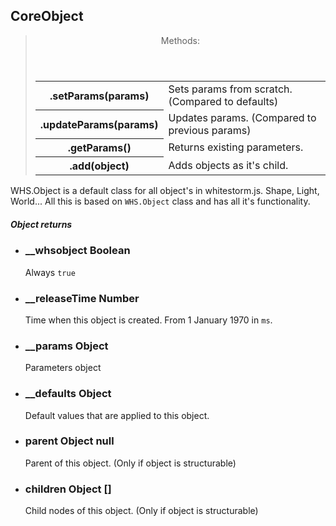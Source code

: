 
## CoreObject

<blockquote class="section">
  <header>Methods:</header>
  <table>
    <tr>
      <th>.setParams(params)</th><td>Sets params from scratch. (Compared to defaults)</td>
    </tr>
    <tr>
      <th>.updateParams(params)</th><td>Updates params. (Compared to previous params)</td>
    </tr>
    <tr>
      <th>.getParams()</th><td>Returns existing parameters.</td>
    </tr>
    <tr>
      <th>.add(object)</th><td>Adds objects as it's child.</td>
    </tr>
  </table>
</blockquote>


WHS.Object is a default class for all object's in whitestorm.js. Shape, Light, World... All this is based on `WHS.Object` class and has all it's functionality.

<div class="params" id="shape-params">
  <h5>Object returns <a href="#shape-params" class="anchor"></a></h5>
  <ul>
    <li id="shape-params-__whsobject">
      <h3><a href="#shape-params-__whsobject" class="anchor"></a> __whsobject
        <span class="type">Boolean</span>
      </h3>
      <p>Always <code>true</code></p>
    </li>
    <li id="shape-params-__releaseTime">
      <h3><a href="#shape-params-__releaseTime" class="anchor"></a> __releaseTime
        <span class="type">Number</span>
      </h3>
      <p>Time when this object is created. From 1 January 1970 in <code>ms</code>.</p>
    </li>
    <li id="shape-params-__params">
      <h3><a href="#shape-params-__params" class="anchor"></a> __params
        <span class="type">Object</span>
      </h3>
      <p>Parameters object</p>
    </li>
    <li id="shape-params-__defaults">
      <h3><a href="#shape-params-__defaults" class="anchor"></a> __defaults
        <span class="type">Object</span>
      </h3>
      <p>Default values that are applied to this object.</p>
    </li>
    <li id="shape-params-parent">
      <h3><a href="#shape-params-parent" class="anchor"></a> parent
        <span class="type">Object</span>
        <span class="default">null</span>
      </h3>
      <p>Parent of this object. (Only if object is structurable)</p>
    </li>
    <li id="shape-params-children">
      <h3><a href="#shape-params-children" class="anchor"></a> children
        <span class="type">Object</span>
        <span class="default">[]</span>
      </h3>
      <p>Child nodes of this object. (Only if object is structurable)</p>
    </li>
  </ul>
</div>
